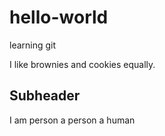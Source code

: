 # hello-world
learning git

I like brownies and cookies equally.

## Subheader

I am person
a person
a human
